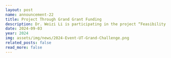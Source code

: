```yaml
---
layout: post
name: announcement-22
title: Project Through Grand Grant Funding 
description: Dr. Weizi Li is participating in the project “Feasibility of Implementing a Personalized eHealth Program through Fitness Wearables and Applications Among Rural Cancer Survivors” funded by the <a href='https://grandchallenges.tennessee.edu/2024-ut-grants/awarded-and-advancing/'>UT Grand Challenge program</a>.
date: 2024-09-03
year: 2024
img: assets/img/news/2024-Event-UT-Grand-Challenge.png
related_posts: false
read_more: false
---
```

